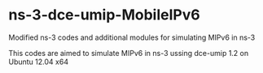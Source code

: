 ns-3-dce-umip-MobileIPv6
========================

Modified ns-3 codes and additional modules for simulating MIPv6 in ns-3 

This codes are aimed to simulate MIPv6 in ns-3 ussing dce-umip 1.2 on Ubuntu 12.04 x64
